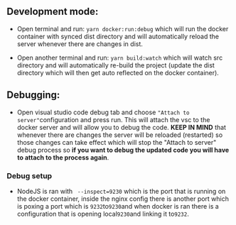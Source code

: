 ## Development mode:

- Open terminal and run: `yarn docker:run:debug` which will run the docker container with synced dist directory and will automatically reload the server whenever there are changes in dist.

- Open another terminal and run: `yarn build:watch` which will watch src directory and will automatically re-build the project (update the dist directory which will then get auto reflected on the docker container).

## Debugging:

- Open visual studio code debug tab and choose `"Attach to server"`configuration and press run. This will attach the vsc to the docker server and will allow you to debug the code. **KEEP IN MIND** that whenever there are changes the server will be reloaded (restarted) so those changes can take effect which will stop the "Attach to server" debug process so **if you want to debug the updated code you will have to attach to the process again**.

### Debug setup

- NodeJS is ran with ` --inspect=9230` which is the port that is running on the docker container, inside the nginx config there is another port which is poxing a port which is `9232`to`9230`and when docker is ran there is a configuration that is opening local`9230`and linking it to`9232`.
